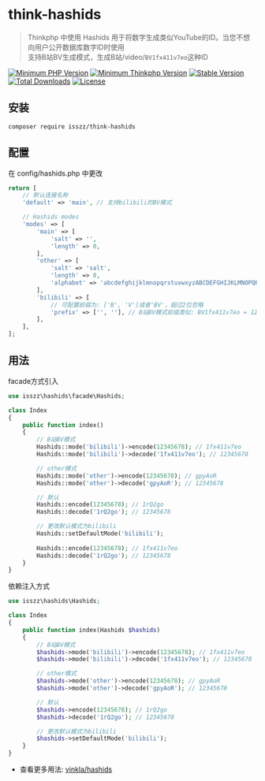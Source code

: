 # think-hashids
> Thinkphp 中使用 Hashids 用于将数字生成类似YouTube的ID。当您不想向用户公开数据库数字ID时使用  
> 支持B站BV生成模式，生成B站/video/`BV1fx411v7eo`这种ID

<p>
    <a href="https://packagist.org/packages/isszz/think-hashids"><img src="https://img.shields.io/badge/php->=8.0-8892BF.svg" alt="Minimum PHP Version"></a>
    <a href="https://packagist.org/packages/isszz/think-hashids"><img src="https://img.shields.io/badge/thinkphp->=6.x-8892BF.svg" alt="Minimum Thinkphp Version"></a>
    <a href="https://packagist.org/packages/isszz/think-hashids"><img src="https://poser.pugx.org/isszz/think-hashids/v/stable" alt="Stable Version"></a>
    <a href="https://packagist.org/packages/isszz/think-hashids"><img src="https://poser.pugx.org/isszz/think-hashids/downloads" alt="Total Downloads"></a>
    <a href="https://packagist.org/packages/isszz/think-hashids"><img src="https://poser.pugx.org/isszz/think-hashids/license" alt="License"></a>
</p>

## 安装

```shell
composer require isszz/think-hashids
```

## 配置

在 config/hashids.php 中更改

```php
return [
    // 默认连接名称
    'default' => 'main', // 支持bilibili的BV模式

    // Hashids modes
    'modes' => [
        'main' => [
            'salt' => '',
            'length' => 0,
        ],
        'other' => [
            'salt' => 'salt',
            'length' => 0,
            'alphabet' => 'abcdefghijklmnopqrstuvwxyzABCDEFGHIJKLMNOPQRSTUVWXYZ1234567890'
        ],
        'bilibili' => [
            // 可配置前缀为: ['B', 'V']或者'BV'，超过2位忽略
            'prefix' => ['', ''], // B站BV模式前缀类似: BV1fx411v7eo = 12345678
        ],
    ],
];

```

## 用法

facade方式引入

```php
use isszz\hashids\facade\Hashids;

class Index
{
    public function index()
    {
        // B站BV模式
        Hashids::mode('bilibili')->encode(12345678); // 1fx411v7eo
        Hashids::mode('bilibili')->decode('1fx411v7eo'); // 12345678

        // other模式
        Hashids::mode('other')->encode(12345678); // gpyAoR
        Hashids::mode('other')->decode('gpyAoR'); // 12345678

        // 默认
        Hashids::encode(12345678); // 1rQ2go
        Hashids::decode('1rQ2go'); // 12345678

        // 更改默认模式为bilibili
        Hashids::setDefaultMode('bilibili');
        
        Hashids::encode(12345678); // 1fx411v7eo
        Hashids::decode('1rQ2go'); // 12345678
    }
}


```
依赖注入方式

```php
use isszz\hashids\Hashids;

class Index
{
    public function index(Hashids $hashids)
    {
        // B站BV模式
        $hashids->mode('bilibili')->encode(12345678); // 1fx411v7eo
        $hashids->mode('bilibili')->decode('1fx411v7eo'); // 12345678

        // other模式
        $hashids->mode('other')->encode(12345678); // gpyAoR
        $hashids->mode('other')->decode('gpyAoR'); // 12345678

        // 默认
        $hashids->encode(12345678); // 1rQ2go
        $hashids->decode('1rQ2go'); // 12345678

        // 更改默认模式为bilibili
        $hashids->setDefaultMode('bilibili');
    }
}

```

- 查看更多用法: [vinkla/hashids](https://github.com/vinkla/hashids)